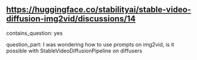 ## https://huggingface.co/stabilityai/stable-video-diffusion-img2vid/discussions/14

contains_question: yes

question_part: I was wondering how to use prompts on img2vid, is it possible with StableVideoDiffusionPipeline on diffusers